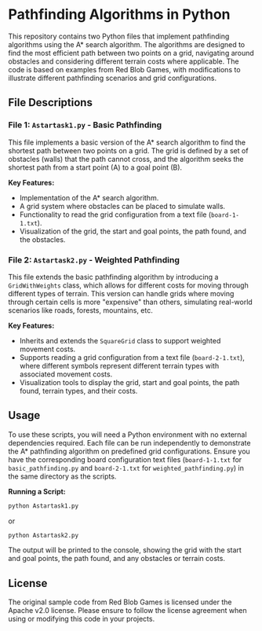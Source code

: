 # Pathfinding Algorithms in Python

This repository contains two Python files that implement pathfinding algorithms using the A* search algorithm. The algorithms are designed to find the most efficient path between two points on a grid, navigating around obstacles and considering different terrain costs where applicable. The code is based on examples from Red Blob Games, with modifications to illustrate different pathfinding scenarios and grid configurations.

## File Descriptions

### File 1: `Astartask1.py` - Basic Pathfinding 

This file implements a basic version of the A* search algorithm to find the shortest path between two points on a grid. The grid is defined by a set of obstacles (walls) that the path cannot cross, and the algorithm seeks the shortest path from a start point (A) to a goal point (B).

**Key Features:**
- Implementation of the A* search algorithm.
- A grid system where obstacles can be placed to simulate walls.
- Functionality to read the grid configuration from a text file (`board-1-1.txt`).
- Visualization of the grid, the start and goal points, the path found, and the obstacles.

### File 2: `Astartask2.py` -  Weighted Pathfinding

This file extends the basic pathfinding algorithm by introducing a `GridWithWeights` class, which allows for different costs for moving through different types of terrain. This version can handle grids where moving through certain cells is more "expensive" than others, simulating real-world scenarios like roads, forests, mountains, etc.

**Key Features:**
- Inherits and extends the `SquareGrid` class to support weighted movement costs.
- Supports reading a grid configuration from a text file (`board-2-1.txt`), where different symbols represent different terrain types with associated movement costs.
- Visualization tools to display the grid, start and goal points, the path found, terrain types, and their costs.

## Usage

To use these scripts, you will need a Python environment with no external dependencies required. Each file can be run independently to demonstrate the A* pathfinding algorithm on predefined grid configurations. Ensure you have the corresponding board configuration text files (`board-1-1.txt` for `basic_pathfinding.py` and `board-2-1.txt` for `weighted_pathfinding.py`) in the same directory as the scripts.

**Running a Script:**
```bash
python Astartask1.py
```
or
```bash
python Astartask2.py
```

The output will be printed to the console, showing the grid with the start and goal points, the path found, and any obstacles or terrain costs.

## License

The original sample code from Red Blob Games is licensed under the Apache v2.0 license. Please ensure to follow the license agreement when using or modifying this code in your projects.
